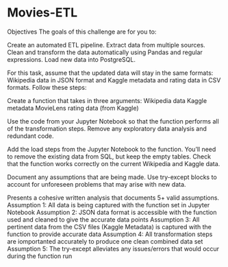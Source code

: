 # Movies-ETL

Objectives
The goals of this challenge are for you to:

Create an automated ETL pipeline.
Extract data from multiple sources.
Clean and transform the data automatically using Pandas and regular expressions.
Load new data into PostgreSQL.

For this task, assume that the updated data will stay in the same formats: Wikipedia data in JSON format and Kaggle metadata and rating data in CSV formats. Follow these steps:

Create a function that takes in three arguments:
Wikipedia data
Kaggle metadata
MovieLens rating data (from Kaggle)

Use the code from your Jupyter Notebook so that the function performs all of the transformation steps. Remove any exploratory data analysis and redundant code.

Add the load steps from the Jupyter Notebook to the function. You’ll need to remove the existing data from SQL, but keep the empty tables.
Check that the function works correctly on the current Wikipedia and Kaggle data.

Document any assumptions that are being made. Use try-except blocks to account for unforeseen problems that may arise with new data.

Presents a cohesive written analysis that documents 5+ valid assumptions.
Assumption 1: All data is being captured with the function set in Jupyter Notebook
Assumption 2: JSON data format is accessible with the function used and cleaned to give the accurate data points
Assumption 3: All pertinent data from the CSV files (Kaggle Metadata) is captured with the function to provide accurate data
Assumption 4: All transformation steps are iomportanted accurately to produce one clean combined data set
Assumption 5: The try-except alleviates any issues/errors that would occur during the function run
